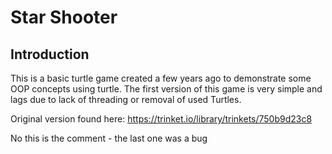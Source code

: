 # Star Shooter
## Introduction
This is a basic turtle game created a few years ago to demonstrate some OOP concepts using turtle.
The first version of this game is very simple and lags due to lack of threading or removal of used Turtles.

Original version found here:
https://trinket.io/library/trinkets/750b9d23c8

No this is the comment - the last one was a bug
